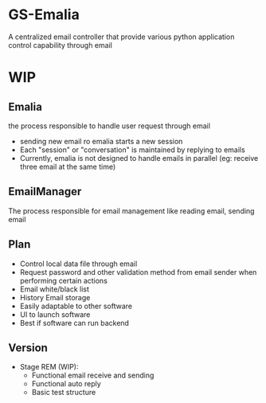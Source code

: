 # GS-Emalia
A centralized email controller that provide various python application control capability through email
# WIP
## Emalia
the process responsible to handle user request through email
- sending new email ro emalia starts a new session
- Each "session" or "conversation" is maintained by replying to emails
- Currently, emalia is not designed to handle emails in parallel (eg: receive three email at the same time)

## EmailManager
The process responsible for email management like reading email, sending email
## Plan
- Control local data file through email
- Request password and other validation method from email sender when performing certain actions
- Email white/black list
- History Email storage
- Easily adaptable to other software
- UI to launch software
- Best if software can run backend
## Version
- Stage REM (WIP):
    - Functional email receive and sending
    - Functional auto reply
    - Basic test structure

